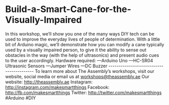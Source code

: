 # Build-a-Smart-Cane-for-the-Visually-Impaired
In this workshop, we’ll show you one of the many ways DIY tech can be used to improve the everyday lives of people of determination. With a little bit of Arduino magic, we’ll demonstrate how you can modify a cane typically used by a visually impaired person, to give it the ability to sense out obstacles in the way (with the help of ultrasonics) and present audio cues to the user accordingly.  Hardware required: —Arduino Uno —HC-SR04 Ultrasonic Sensors —Jumper Wires —DC Buzzer  -----------------------------------------  To learn more about The Assembly’s workshops, visit our website, social media or email us at workshops@theassembly.ae  Our website: http://theassembly.ae Instagram: http://instagram.com/makesmartthings Facebook: http://fb.com/makesmartthings Twitter: http://twitter.com/makesmartthings  #Arduino #DIY
